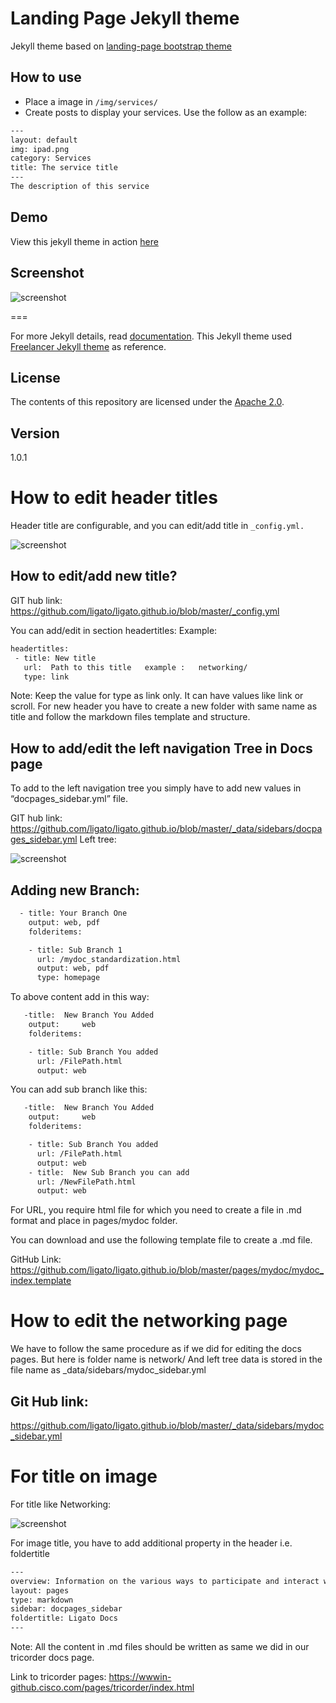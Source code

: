 # Landing Page Jekyll theme

Jekyll theme based on [landing-page bootstrap theme ](http://startbootstrap.com/templates/landing-page/)

## How to use
 - Place a image in `/img/services/`
 - Create posts to display your services. Use the follow as an example:

```txt
---
layout: default
img: ipad.png
category: Services
title: The service title
---
The description of this service
```

## Demo
View this jekyll theme in action [here](https://swcool.github.io/landing-page-theme)

## Screenshot
![screenshot](https://raw.githubusercontent.com/swcool/landing-page-theme/master/img/screenshot.png)

===

For more Jekyll details, read [documentation](http://jekyllrb.com/).
This Jekyll theme used [Freelancer Jekyll theme](https://github.com/jeromelachaud/freelancer-theme/) as reference.

## License
The contents of this repository are licensed under the [Apache
2.0](http://www.apache.org/licenses/LICENSE-2.0.html).

## Version
1.0.1


# How to edit header titles

Header title are configurable, and you can edit/add title in `_config.yml.`


![screenshot]({{home}}/img/read1.png)


## How to edit/add new title? 

GIT hub link:
https://github.com/ligato/ligato.github.io/blob/master/_config.yml

You can add/edit in section   headertitles:
Example:

```bash
headertitles:
 - title: New title
   url:  Path to this title   example :   networking/
   type: link
```

Note:  Keep the value for type as link only. It can have values like link or scroll. For new header you have to create a new folder with same name as title and follow the markdown files template and structure.

## How to add/edit the left navigation Tree in Docs page

To add to the left navigation tree you simply have to add new values in “docpages_sidebar.yml” file. 

GIT hub link:
https://github.com/ligato/ligato.github.io/blob/master/_data/sidebars/docpages_sidebar.yml
Left tree:


![screenshot]({{home}}/img/read2.png)


## Adding new Branch:

```bash
  - title: Your Branch One
    output: web, pdf
    folderitems:

    - title: Sub Branch 1
      url: /mydoc_standardization.html
      output: web, pdf
      type: homepage
```


To above content add in this way:

```bash
   -title:  New Branch You Added
    output:     web
    folderitems:

    - title: Sub Branch You added
      url: /FilePath.html
      output: web
```

You can add sub branch like this:


```bash
   -title:  New Branch You Added
    output:     web
    folderitems:

    - title: Sub Branch You added
      url: /FilePath.html
      output: web
    - title:  New Sub Branch you can add
      url: /NewFilePath.html
      output: web
```


For URL, you require html file for which you need to create a file in .md format and place in pages/mydoc folder. 

You can download and use the following template file to create a .md file.

GitHub Link:
https://github.com/ligato/ligato.github.io/blob/master/pages/mydoc/mydoc_index.template


# How to edit the networking page

We have to follow the same procedure as if we did for editing the docs pages. But here is folder name is   network/
And left tree data is stored in the file name as  _data/sidebars/mydoc_sidebar.yml

## Git Hub link:
https://github.com/ligato/ligato.github.io/blob/master/_data/sidebars/mydoc_sidebar.yml


# For title on image

For  title like Networking:


![screenshot]({{home}}/img/read3.png)
 
For image title, you have to add additional property in the header i.e. foldertitle

```bash
---
overview: Information on the various ways to participate and interact with the Ligato community.
layout: pages
type: markdown
sidebar: docpages_sidebar
foldertitle: Ligato Docs
---
```

Note: All the content in .md files should be written as same we did in our tricorder docs page.

Link to tricorder pages: 
https://wwwin-github.cisco.com/pages/tricorder/index.html


